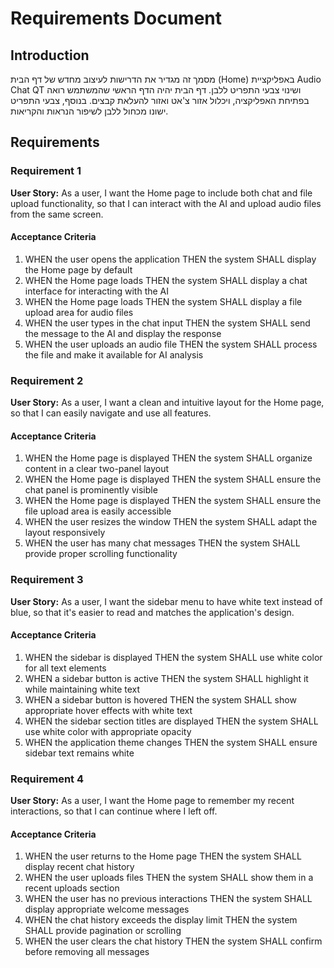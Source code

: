 # Requirements Document

## Introduction

מסמך זה מגדיר את הדרישות לעיצוב מחדש של דף הבית (Home) באפליקציית Audio Chat QT ושינוי צבעי התפריט ללבן. דף הבית יהיה הדף הראשי שהמשתמש רואה בפתיחת האפליקציה, ויכלול אזור צ'אט ואזור להעלאת קבצים. בנוסף, צבעי התפריט ישונו מכחול ללבן לשיפור הנראות והקריאות.

## Requirements

### Requirement 1

**User Story:** As a user, I want the Home page to include both chat and file upload functionality, so that I can interact with the AI and upload audio files from the same screen.

#### Acceptance Criteria

1. WHEN the user opens the application THEN the system SHALL display the Home page by default
2. WHEN the Home page loads THEN the system SHALL display a chat interface for interacting with the AI
3. WHEN the Home page loads THEN the system SHALL display a file upload area for audio files
4. WHEN the user types in the chat input THEN the system SHALL send the message to the AI and display the response
5. WHEN the user uploads an audio file THEN the system SHALL process the file and make it available for AI analysis

### Requirement 2

**User Story:** As a user, I want a clean and intuitive layout for the Home page, so that I can easily navigate and use all features.

#### Acceptance Criteria

1. WHEN the Home page is displayed THEN the system SHALL organize content in a clear two-panel layout
2. WHEN the Home page is displayed THEN the system SHALL ensure the chat panel is prominently visible
3. WHEN the Home page is displayed THEN the system SHALL ensure the file upload area is easily accessible
4. WHEN the user resizes the window THEN the system SHALL adapt the layout responsively
5. WHEN the user has many chat messages THEN the system SHALL provide proper scrolling functionality

### Requirement 3

**User Story:** As a user, I want the sidebar menu to have white text instead of blue, so that it's easier to read and matches the application's design.

#### Acceptance Criteria

1. WHEN the sidebar is displayed THEN the system SHALL use white color for all text elements
2. WHEN a sidebar button is active THEN the system SHALL highlight it while maintaining white text
3. WHEN a sidebar button is hovered THEN the system SHALL show appropriate hover effects with white text
4. WHEN the sidebar section titles are displayed THEN the system SHALL use white color with appropriate opacity
5. WHEN the application theme changes THEN the system SHALL ensure sidebar text remains white

### Requirement 4

**User Story:** As a user, I want the Home page to remember my recent interactions, so that I can continue where I left off.

#### Acceptance Criteria

1. WHEN the user returns to the Home page THEN the system SHALL display recent chat history
2. WHEN the user uploads files THEN the system SHALL show them in a recent uploads section
3. WHEN the user has no previous interactions THEN the system SHALL display appropriate welcome messages
4. WHEN the chat history exceeds the display limit THEN the system SHALL provide pagination or scrolling
5. WHEN the user clears the chat history THEN the system SHALL confirm before removing all messages